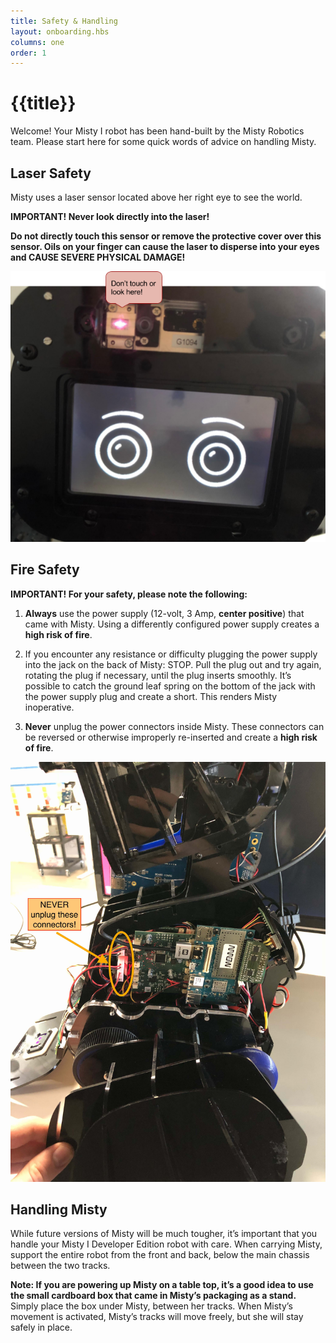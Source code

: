 ```yaml
---
title: Safety & Handling
layout: onboarding.hbs
columns: one
order: 1
---
```


# {{title}}

Welcome! Your Misty I robot has been hand-built by the Misty Robotics team. Please start here for some quick words of advice on handling Misty. 


## Laser Safety

Misty uses a laser sensor located above her right eye to see the world.

**IMPORTANT! Never look directly into the laser!**

**Do not directly touch this sensor or remove the protective cover over this sensor. Oils on your finger can cause the laser to disperse into your eyes and CAUSE SEVERE PHYSICAL DAMAGE!**

![Misty laser warning](../../../assets/images/do_not_touch.png)


## Fire Safety

**IMPORTANT! For your safety, please note the following:**

1. **Always** use the power supply (12-volt, 3 Amp, **center positive**) that came with Misty. Using a differently configured power supply creates a **high risk of fire**.

2. If you encounter any resistance or difficulty plugging the power supply into the jack on the back of Misty: STOP. Pull the plug out and try again, rotating the plug if necessary, until the plug inserts smoothly. It’s possible to catch the ground leaf spring on the bottom of the jack with the power supply plug and create a short. This renders Misty inoperative.

3. **Never** unplug the power connectors inside Misty. These connectors can be reversed or otherwise improperly re-inserted and create a **high risk of fire**. 

![Internal power connectors](../../../assets/images/internal_power_connectors.jpg)


## Handling Misty

While future versions of Misty will be much tougher, it’s important that you handle your Misty I Developer Edition robot with care. When carrying Misty, support the entire robot from the front and back, below the main chassis between the two tracks.

**Note: If you are powering up Misty on a table top, it’s a good idea to use the small cardboard box that came in Misty’s packaging as a stand.** Simply place the box under Misty, between her tracks. When Misty’s movement is activated, Misty’s tracks will move freely, but she will stay safely in place.
